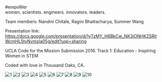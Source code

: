 #empoWer  
women. scientists. engineers. innovators. leaders. 

Team members: Nandini Chitale, Ragini Bhattacharya, Summer Wang

Presentation link: https://docs.google.com/presentation/d/1yTzMY_H6BkCw_NK3iONHK2SRlrWcmHL5tyNvmzja05g/edit?usp=sharing

UCLA Code for the Mission Submission 2016. 
Track 1: Education - Inspiring Women in STEM

Coded with love in Thousand Oaks, CA.

![1](http://i63.tinypic.com/2rxyx3s.png)
![2](http://i67.tinypic.com/14cf82h.png)
![3]()
![4]()
![5]()
![6]()
![7]()
![8]()
![9]()
![10]()
